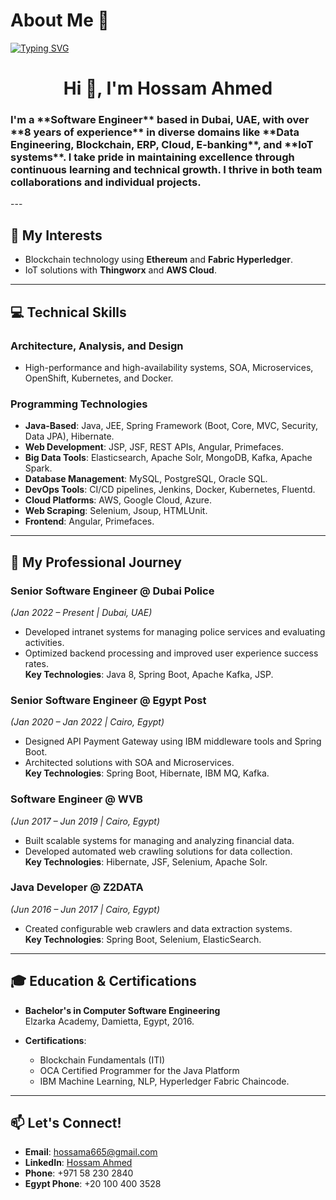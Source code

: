 # About Me 👋

[![Typing SVG](https://readme-typing-svg.herokuapp.com?size=50&color=00ADFF&center=true&vCenter=true&width=1000&height=200&lines=log(%22Welcome+To+My+GITHUB%22))](https://git.io/typing-svg)
<h1 align="center">Hi 👋, I'm Hossam Ahmed </h1>
 
<h3> 
I'm a **Software Engineer** based in Dubai, UAE, with over **8 years of experience** in diverse domains like **Data Engineering, Blockchain, ERP, Cloud, E-banking**, and **IoT systems**.  
I take pride in maintaining excellence through continuous learning and technical growth. I thrive in both team collaborations and individual projects.
</h3>
---

## 🌟 My Interests
- Blockchain technology using **Ethereum** and **Fabric Hyperledger**.
- IoT solutions with **Thingworx** and **AWS Cloud**.

---

## 💻 Technical Skills
### **Architecture, Analysis, and Design**
- High-performance and high-availability systems, SOA, Microservices, OpenShift, Kubernetes, and Docker.

### **Programming Technologies**
- **Java-Based**: Java, JEE, Spring Framework (Boot, Core, MVC, Security, Data JPA), Hibernate.
- **Web Development**: JSP, JSF, REST APIs, Angular, Primefaces.
- **Big Data Tools**: Elasticsearch, Apache Solr, MongoDB, Kafka, Apache Spark.
- **Database Management**: MySQL, PostgreSQL, Oracle SQL.
- **DevOps Tools**: CI/CD pipelines, Jenkins, Docker, Kubernetes, Fluentd.
- **Cloud Platforms**: AWS, Google Cloud, Azure.
- **Web Scraping**: Selenium, Jsoup, HTMLUnit.
- **Frontend**: Angular, Primefaces.

---

## 🚀 My Professional Journey
### **Senior Software Engineer @ Dubai Police**  
*(Jan 2022 – Present | Dubai, UAE)*  
- Developed intranet systems for managing police services and evaluating activities.
- Optimized backend processing and improved user experience success rates.  
**Key Technologies**: Java 8, Spring Boot, Apache Kafka, JSP.

### **Senior Software Engineer @ Egypt Post**  
*(Jan 2020 – Jan 2022 | Cairo, Egypt)*  
- Designed API Payment Gateway using IBM middleware tools and Spring Boot.
- Architected solutions with SOA and Microservices.  
**Key Technologies**: Spring Boot, Hibernate, IBM MQ, Kafka.

### **Software Engineer @ WVB**  
*(Jun 2017 – Jun 2019 | Cairo, Egypt)*  
- Built scalable systems for managing and analyzing financial data.  
- Developed automated web crawling solutions for data collection.  
**Key Technologies**: Hibernate, JSF, Selenium, Apache Solr.

### **Java Developer @ Z2DATA**  
*(Jun 2016 – Jun 2017 | Cairo, Egypt)*  
- Created configurable web crawlers and data extraction systems.  
**Key Technologies**: Spring Boot, Selenium, ElasticSearch.

---

## 🎓 Education & Certifications
- **Bachelor's in Computer Software Engineering**  
  Elzarka Academy, Damietta, Egypt, 2016.

- **Certifications**:  
  - Blockchain Fundamentals (ITI)  
  - OCA Certified Programmer for the Java Platform  
  - IBM Machine Learning, NLP, Hyperledger Fabric Chaincode.

---

## 📫 Let's Connect!
- **Email**: [hossama665@gmail.com](mailto:hossama665@gmail.com)  
- **LinkedIn**: [Hossam Ahmed](https://www.linkedin.com/in/hossamjava/)  
- **Phone**: +971 58 230 2840
- **Egypt Phone**: +20 100 400 3528 
